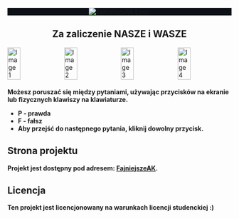 <p align="center" width="100%" style="background-color: #0d1117;">
    <a href="https://miskox.github.io/FajniejszeAK"><img src="https://miskox.github.io/FajniejszeAK/static/media/logo.8b70dfa0adfdabfb5699.png" alt="FajniejszeAK Logo" /></a>
</p>
<h2 align="center">Za zaliczenie NASZE i WASZE</h2>

<div style="width: 100%; display: flex; justify-content: space-between; flex-wrap: wrap;">
    <img src="https://miskox.github.io/FajniejszeAK/static/media/1.2809f593d107e21df978.png" alt="Image 1" style="object-fit: contain; width: 24%; margin-bottom: 1%;" />
    <img src="https://miskox.github.io/FajniejszeAK/static/media/2.4beaa395649456b5bac9.png" alt="Image 2" style="object-fit: contain; width: 24%; margin-bottom: 1%;" />
    <img src="https://miskox.github.io/FajniejszeAK/static/media/3.29b07dd862818c5cf6c3.png" alt="Image 3" style="object-fit: contain; width: 24%; margin-bottom: 1%;" />
    <img src="https://miskox.github.io/FajniejszeAK/static/media/4.6594b7437998966337d2.png" alt="Image 4" style="object-fit: contain; width: 24%; margin-bottom: 1%;" />
</div>

<strong>Możesz poruszać się między pytaniami, używając przycisków na ekranie lub fizycznych klawiszy na klawiaturze.</strong>

<ul>
    <li><strong>P - prawda</strong></li>
    <li><strong>F - fałsz</strong></li>
    <li><strong>Aby przejść do następnego pytania, kliknij dowolny przycisk.</strong></li>
</ul>

<h2>Strona projektu</h2>
<strong>Projekt jest dostępny pod adresem: <a href="https://miskox.github.io/FajniejszeAK/">FajniejszeAK</a>.</strong>

<h2>Licencja</h2>
<strong>Ten projekt jest licencjonowany na warunkach licencji studenckiej :)</strong>
